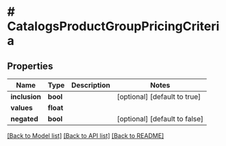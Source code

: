 # # CatalogsProductGroupPricingCriteria

## Properties

Name | Type | Description | Notes
------------ | ------------- | ------------- | -------------
**inclusion** | **bool** |  | [optional] [default to true]
**values** | **float** |  |
**negated** | **bool** |  | [optional] [default to false]

[[Back to Model list]](../../README.md#models) [[Back to API list]](../../README.md#endpoints) [[Back to README]](../../README.md)

